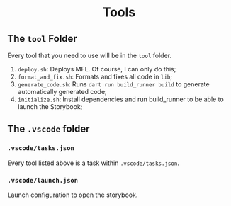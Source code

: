 <h1 align='center'>Tools</h1>

## The `tool` Folder

Every tool that you need to use will be in the `tool` folder.

1. `deploy.sh`: Deploys MFL. Of course, I can only do this;
1. `format_and_fix.sh`: Formats and fixes all code in `lib`;
1. `generate_code.sh`: Runs `dart run build_runner build` to generate automatically generated code;
1. `initialize.sh`: Install dependencies and run build_runner to be able to launch the Storybook;

## The `.vscode` folder

### `.vscode/tasks.json`

Every tool listed above is a task within `.vscode/tasks.json`.

### `.vscode/launch.json`

Launch configuration to open the storybook.
